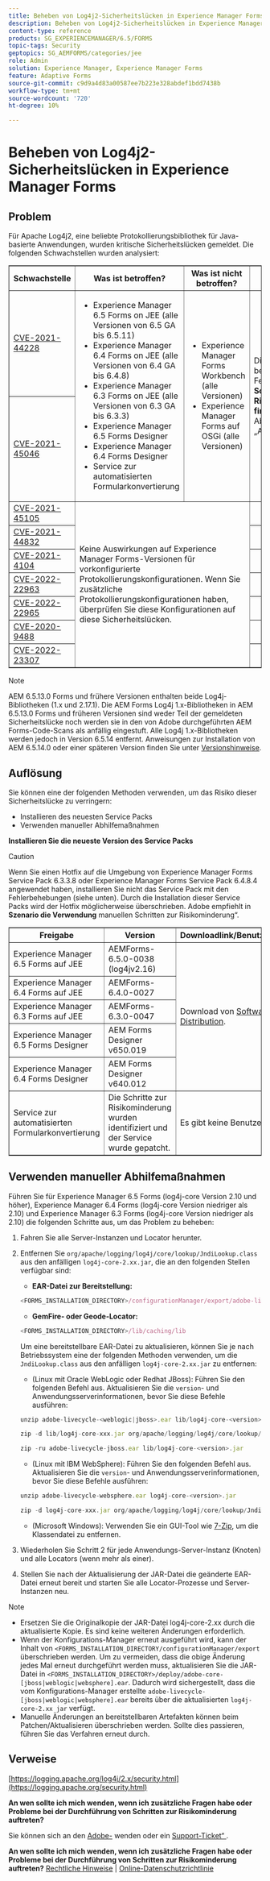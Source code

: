 ```yaml
---
title: Beheben von Log4j2-Sicherheitslücken in Experience Manager Forms
description: Beheben von Log4j2-Sicherheitslücken in Experience Manager Forms
content-type: reference
products: SG_EXPERIENCEMANAGER/6.5/FORMS
topic-tags: Security
geptopics: SG_AEMFORMS/categories/jee
role: Admin
solution: Experience Manager, Experience Manager Forms
feature: Adaptive Forms
source-git-commit: c9d9a4d83a00587ee7b223e328abdef1bdd7438b
workflow-type: tm+mt
source-wordcount: '720'
ht-degree: 10%

---
```


# Beheben von Log4j2-Sicherheitslücken in Experience Manager Forms

## Problem

Für Apache Log4j2, eine beliebte Protokollierungsbibliothek für Java-basierte Anwendungen, wurden kritische Sicherheitslücken gemeldet. Die folgenden Schwachstellen wurden analysiert:

<table border="1">
  <tr>
    <th>Schwachstelle</th>
    <th>Was ist betroffen?</th>
    <th>Was ist nicht betroffen?</th>
    <th>Status</th>
  </tr>
  <tr>
    <td><a href="https://cve.mitre.org/cgi-bin/cvename.cgi?name=2021-44228">CVE-2021-44228</a></td>
    <td rowspan="2">
      <ul>
        <li>Experience Manager 6.5 Forms on JEE (alle Versionen von 6.5 GA bis 6.5.11)</li>
        <li>Experience Manager 6.4 Forms on JEE (alle Versionen von 6.4 GA bis 6.4.8)</li>
        <li>Experience Manager 6.3 Forms on JEE (alle Versionen von 6.3 GA bis 6.3.3)</li>
        <li>Experience Manager 6.5 Forms Designer</li>
        <li>Experience Manager 6.4 Forms Designer</li>
        <li>Service zur automatisierten Formularkonvertierung</li>
      </ul>
    </td>
    <td rowspan="2">
      <ul>
        <li>Experience Manager Forms Workbench (alle Versionen)</li>
        <li>Experience Manager Forms auf OSGi (alle Versionen)</li>
      </ul>
    </td>
    <td rowspan="2">
      Diese wurden behoben. Fehlerbehebungen <strong> Schritte zur Risikominderung finden Sie </strong> Abschnitt „Auflösung“.
    </td>
  </tr>
  <tr>
    <td><a href="https://cve.mitre.org/cgi-bin/cvename.cgi?name=2021-45046">CVE-2021-45046</a></td>
  </tr>
  <tr>
    <td><a href="https://cve.mitre.org/cgi-bin/cvename.cgi?name=CVE-2021-45105">CVE-2021-45105</a></td>
    <td rowspan="9" colspan="2">
      Keine Auswirkungen auf Experience Manager Forms-Versionen für vorkonfigurierte Protokollierungskonfigurationen. Wenn Sie zusätzliche Protokollierungskonfigurationen haben, überprüfen Sie diese Konfigurationen auf diese Sicherheitslücken.
    </td>
  </tr>
  <tr><td><a href="https://cve.mitre.org/cgi-bin/cvename.cgi?name=2021-44832">CVE-2021-44832</a></td><td></td></tr>
  <tr><td><a href="https://cve.mitre.org/cgi-bin/cvename.cgi?name=2021-4104">CVE-2021-4104</a></td><td></td></tr>
  <tr><td><a href="https://cve.mitre.org/cgi-bin/cvename.cgi?name=CVE-2022-22963">CVE-2022-22963</a></td><td></td></tr>
  <tr><td><a href="https://cve.mitre.org/cgi-bin/cvename.cgi?name=CVE-2022-22965">CVE-2022-22965</a></td><td></td></tr>
  <tr><td><a href="https://cve.mitre.org/cgi-bin/cvename.cgi?name=CVE-2020-9488">CVE-2020-9488</a></td><td></td></tr>
  <tr><td><a href="https://cve.mitre.org/cgi-bin/cvename.cgi?name=CVE-2022-23302">CVE-2022-23307</a></td><td></td></tr>
</table>

>[!NOTE]
> 
> AEM 6.5.13.0 Forms und frühere Versionen enthalten beide Log4j-Bibliotheken (1.x und 2.17.1). Die AEM Forms Log4j 1.x-Bibliotheken in AEM 6.5.13.0 Forms und früheren Versionen sind weder Teil der gemeldeten Sicherheitslücke noch werden sie in den von Adobe durchgeführten AEM Forms-Code-Scans als anfällig eingestuft. Alle Log4j 1.x-Bibliotheken werden jedoch in Version 6.5.14 entfernt. Anweisungen zur Installation von AEM 6.5.14.0 oder einer späteren Version finden Sie unter [Versionshinweise](https://experienceleague.adobe.com/de/docs/experience-manager-65/content/release-notes/release-notes).

## Auflösung

Sie können eine der folgenden Methoden verwenden, um das Risiko dieser Sicherheitslücke zu verringern:

* Installieren des neuesten Service Packs
* Verwenden manueller Abhilfemaßnahmen

**Installieren Sie die neueste Version des Service Packs**

>[!CAUTION]
> 
> Wenn Sie einen Hotfix auf die Umgebung von Experience Manager Forms Service Pack 6.3.3.8 oder Experience Manager Forms Service Pack 6.4.8.4 angewendet haben, installieren Sie nicht das Service Pack mit den Fehlerbehebungen (siehe unten). Durch die Installation dieser Service Packs wird der Hotfix möglicherweise überschrieben. Adobe empfiehlt in **Szenario die Verwendung** manuellen Schritten zur Risikominderung“.

<table border="1" cellpadding="8" cellspacing="0">
  <thead>
    <tr>
      <th>Freigabe</th>
      <th>Version</th>
      <th>Downloadlink/Benutzeraktion</th>
    </tr>
  </thead>
  <tbody>
    <tr>
      <td>Experience Manager 6.5 Forms auf JEE</td>
      <td>AEMForms-6.5.0-0038 (log4jv2.16)</td>
      <td rowspan="5">Download von <a href="https://auth.services.adobe.com/en_US/index.html?callback=https%3A%2F%2Fims-na1.adobelogin.com%2Fims%2Fadobeid%2Fexc_app%2FAdobeID%2Ftoken%3Fredirect_uri%3Dhttps%253A%252F%252Fexperience.adobe.com%252F%2523old_hash%253Dold_hash%253D%252523%25252Fdownloads%2526from_ims%253Dtrue%253Fclient_id%253Dexc_app%2526api%253Dauthorize%2526scope%253Dab.manage%252Caccount_cluster.read%252Cadditional_info%252Cadditional_info.job_function%252Cadditional_info.projectedProductContext%252Cadditional_info.roles%252CAdobeID%252Cadobeio.appregistry.read%252Cadobeio_api%252Caudiencemanager_api%252Ccreative_cloud%252Cmps%252Copenid%252Corg.read%252Cpps.read%252Cread_organizations%252Cread_pc%252Cread_pc.acp%252Cread_pc.dma_tartan%252Csession%26state%3D%257B%2522jslibver%2522%253A%2522v2-v0.31.0-2-g1e8a8a8%2522%252C%2522nonce%2522%253A%25223811059492261787%2522%257D%26code_challenge_method%3Dplain%26use_ms_for_expiry%3Dtrue&amp;client_id=exc_app&amp;scope=ab.manage%2Caccount_cluster.read%2Cadditional_info%2Cadditional_info.job_function%2Cadditional_info.projectedProductContext%2Cadditional_info.roles%2CAdobeID%2Cadobeio.appregistry.read%2Cadobeio_api%2Caudiencemanager_api%2Ccreative_cloud%2Cmps%2Copenid%2Corg.read%2Cpps.read%2Cread_organizations%2Cread_pc%2Cread_pc.acp%2Cread_pc.dma_tartan%2Csession&amp;state=%7B%22jslibver%22%3A%22v2-v0.31.0-2-g1e8a8a8%22%2C%22nonce%22%3A%223811059492261787%22%7D&amp;relay=2cf36844-ac87-4b40-a6fe-9a06cd0a01b8&amp;locale=en_US&amp;flow_type=token&amp;dctx_id=v%3A2%2Cs%2Cf%2Cb8e64530-b013-11ee-a6c1-e721bdec0171&amp;idp_flow_type=login&amp;response_type=token&amp;profile_filter=%7B%22findFirst%22%3Atrue%2C+%22fallbackToAA%22%3Atrue%2C+%22preferForwardProfile%22%3Atrue%2C+%22searchEntireCluster%22%3Afalse%7D%3B+hasPC%28%22dma_tartan%22%29&amp;code_challenge_method=plain&amp;redirect_uri=https%3A%2F%2Fexperience.adobe.com%2F%23old_hash%3Dold_hash%3D%2523%252Fdownloads%26from_ims%3Dtrue%3Fclient_id%3Dexc_app%26api%3Dauthorize%26scope%3Dab.manage%2Caccount_cluster.read%2Cadditional_info%2Cadditional_info.job_function%2Cadditional_info.projectedProductContext%2Cadditional_info.roles%2CAdobeID%2Cadobeio.appregistry.read%2Cadobeio_api%2Caudiencemanager_api%2Ccreative_cloud%2Cmps%2Copenid%2Corg.read%2Cpps.read%2Cread_organizations%2Cread_pc%2Cread_pc.acp%2Cread_pc.dma_tartan%2Csession&amp;use_ms_for_expiry=true#/">Software Distribution</a>.</td>
    </tr>
    <tr>
      <td>Experience Manager 6.4 Forms auf JEE</td>
      <td>AEMForms-6.4.0-0027</td>
    </tr>
    <tr>
      <td>Experience Manager 6.3 Forms auf JEE</td>
      <td>AEMForms-6.3.0-0047</td>
    </tr>
    <tr>
      <td>Experience Manager 6.5 Forms Designer</td>
      <td>AEM Forms Designer v650.019</td>
    </tr>
    <tr>
      <td>Experience Manager 6.4 Forms Designer</td>
      <td>AEM Forms Designer v640.012</td>
    </tr>
    <tr>
      <td>Service zur automatisierten Formularkonvertierung</td>
      <td>Die Schritte zur Risikominderung wurden identifiziert und der Service wurde gepatcht.</td>
      <td>Es gibt keine Benutzeraktion.</td>
    </tr>
  </tbody>
</table>

## Verwenden manueller Abhilfemaßnahmen

Führen Sie für Experience Manager 6.5 Forms (log4j-core Version 2.10 und höher), Experience Manager 6.4 Forms (log4j-core Version niedriger als 2.10) und Experience Manager 6.3 Forms (log4j-core Version niedriger als 2.10) die folgenden Schritte aus, um das Problem zu beheben:

1. Fahren Sie alle Server-Instanzen und Locator herunter.

1. Entfernen Sie `org/apache/logging/log4j/core/lookup/JndiLookup.class` aus den anfälligen `log4j-core-2.xx.jar`, die an den folgenden Stellen verfügbar sind:

   * **EAR-Datei zur Bereitstellung:**

   ```javascript
   <FORMS_INSTALLATION_DIRECTORY>/configurationManager/export/adobe-livecycle-[jboss|weblogic|websphere].ear
   ```

   * **GemFire- oder Geode-Locator:**

   ```javascript
   <FORMS_INSTALLATION_DIRECTORY>/lib/caching/lib
   ```

   Um eine bereitstellbare EAR-Datei zu aktualisieren, können Sie je nach Betriebssystem eine der folgenden Methoden verwenden, um die `JndiLookup.class` aus den anfälligen `log4j-core-2.xx.jar` zu entfernen:

   * (Linux mit Oracle WebLogic oder Redhat JBoss): Führen Sie den folgenden Befehl aus. Aktualisieren Sie die `version`- und Anwendungsserverinformationen, bevor Sie diese Befehle ausführen:

   ```javascript
   unzip adobe-livecycle-<weblogic|jboss>.ear lib/log4j-core-<version>.jar
   ```

   ```javascript
   zip -d lib/log4j-core-xxx.jar org/apache/logging/log4j/core/lookup/JndiLookup.  class
   ```

   ```javascript
   zip -ru adobe-livecycle-jboss.ear lib/log4j-core-<version>.jar
   ```

   * (Linux mit IBM WebSphere): Führen Sie den folgenden Befehl aus. Aktualisieren Sie die `version`- und Anwendungsserverinformationen, bevor Sie diese Befehle ausführen:

   ```javascript
   unzip adobe-livecycle-websphere.ear log4j-core-<version>.jar
   ```

   ```javascript
   zip -d log4j-core-xxx.jar org/apache/logging/log4j/core/lookup/JndiLookup.class
   ```

   * (Microsoft Windows): Verwenden Sie ein GUI-Tool wie [7-Zip](https://www.7-zip.org/), um die Klassendatei zu entfernen.
1. Wiederholen Sie Schritt 2 für jede Anwendungs-Server-Instanz (Knoten) und alle Locators (wenn mehr als einer).

1. Stellen Sie nach der Aktualisierung der JAR-Datei die geänderte EAR-Datei erneut bereit und starten Sie alle Locator-Prozesse und Server-Instanzen neu.

>[!NOTE]
> 
> * Ersetzen Sie die Originalkopie der JAR-Datei log4j-core-2.xx durch die aktualisierte Kopie. Es sind keine weiteren Änderungen erforderlich.
> * Wenn der Konfigurations-Manager erneut ausgeführt wird, kann der Inhalt von `<FORMS_INSTALLATION_DIRECTORY/configurationManager/export` überschrieben werden.   Um zu vermeiden, dass die obige Änderung jedes Mal erneut durchgeführt werden muss, aktualisieren Sie die JAR-Datei in `<FORMS_INSTALLATION_DIRECTORY>/deploy/adobe-core-[jboss|weblogic|websphere].ear`. Dadurch wird sichergestellt, dass die vom Konfigurations-Manager erstellte `adobe-livecycle-[jboss|weblogic|websphere].ear` bereits über die aktualisierten `log4j-core-2.xx jar` verfügt.
> * Manuelle Änderungen an bereitstellbaren Artefakten können beim Patchen/Aktualisieren überschrieben werden. Sollte dies passieren, führen Sie das Verfahren erneut durch.

## Verweise

[https://logging.apache.org/log4j/2.x/security.html](https://logging.apache.org/security.html)

**An wen sollte ich mich wenden, wenn ich zusätzliche Fragen habe oder Probleme bei der Durchführung von Schritten zur Risikominderung auftreten?**

Sie können sich an den [Adobe-](https://experienceleague.adobe.com/?lang=de&amp;support-solution=Experience+Manager#support) wenden oder ein [Support-Ticket“ ](https://experienceleague.adobe.com/en/docs/customer-one/using/home#submit-ticket).

**An wen sollte ich mich wenden, wenn ich zusätzliche Fragen habe oder Probleme bei der Durchführung von Schritten zur Risikominderung auftreten?**
[Rechtliche Hinweise](https://helpx.adobe.com/legal/legal-notices.html)    |    [Online-Datenschutzrichtlinie](https://www.adobe.com/de/privacy.html)